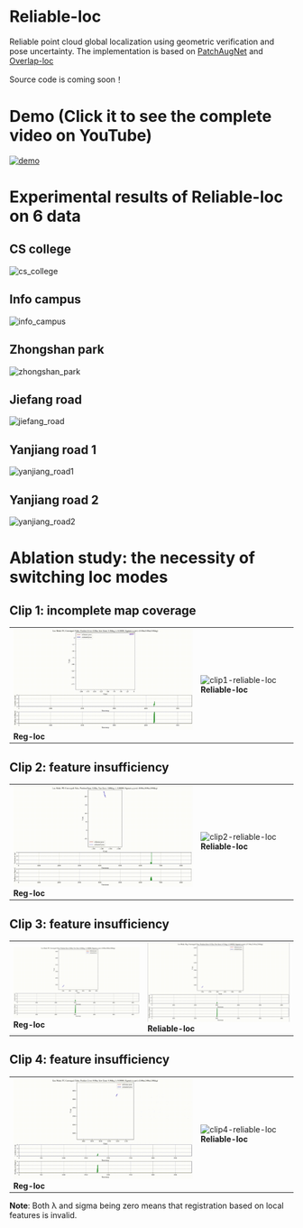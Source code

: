 # Reliable-loc
Reliable point cloud global localization using geometric verification and pose uncertainty. The implementation is based on [PatchAugNet](https://github.com/WHU-USI3DV/PatchAugNet) and [Overlap-loc](https://github.com/PRBonn/overlap_localization)

Source code is coming soon！

# Demo (Click it to see the complete video on YouTube)
[![demo](./images/demo.gif)](https://youtu.be/-2Iiuy2haCY)

# Experimental results of Reliable-loc on 6 data
## CS college
![cs_college](./images/cs_college.gif)

## Info campus
![info_campus](./images/info_campus.gif)

## Zhongshan park
![zhongshan_park](./images/zhongshan_park.gif)

## Jiefang road
![jiefang_road](./images/jiefang_road.gif)

## Yanjiang road 1
![yanjiang_road1](./images/yanjiang_road1.gif)

## Yanjiang road 2
![yanjiang_road2](./images/yanjiang_road2.gif)

# Ablation study: the necessity of switching loc modes
## Clip 1: incomplete map coverage
<table>
  <tr>
    <td>
      <img src="./images/clip1-reg-loc.gif" alt="clip1-reg-loc" width="450">
      <strong>Reg-loc</strong>
    </td>
    <td>
      <img src="./images/clip1-reliable-loc.gif" alt="clip1-reliable-loc" width="450">
      <strong>Reliable-loc</strong>
    </td>
  </tr>
</table>

## Clip 2: feature insufficiency
<table>
  <tr>
    <td>
      <img src="./images/clip2-reg-loc.gif" alt="clip2-reg-loc" width="450">
      <strong>Reg-loc</strong>
    </td>
    <td>
      <img src="./images/clip2-reliable-loc.gif" alt="clip2-reliable-loc" width="450">
      <strong>Reliable-loc</strong>
    </td>
  </tr>
</table>

## Clip 3: feature insufficiency
<table>
  <tr>
    <td>
      <img src="./images/clip3-reg-loc.gif" alt="clip3-reg-loc" width="450">
      <strong>Reg-loc</strong>
    </td>
    <td>
      <img src="./images/clip3-reliable-loc.gif" alt="clip3-reliable-loc" width="450">
      <strong>Reliable-loc</strong>
    </td>
  </tr>
</table>

## Clip 4: feature insufficiency
<table>
  <tr>
    <td>
      <img src="./images/clip4-reg-loc.gif" alt="clip4-reg-loc" width="450">
      <strong>Reg-loc</strong>
    </td>
    <td>
      <img src="./images/clip4-reliable-loc.gif" alt="clip4-reliable-loc" width="450">
      <strong>Reliable-loc</strong>
    </td>
  </tr>
</table>

**Note**: Both λ and sigma being zero means that registration based on local features is invalid.
